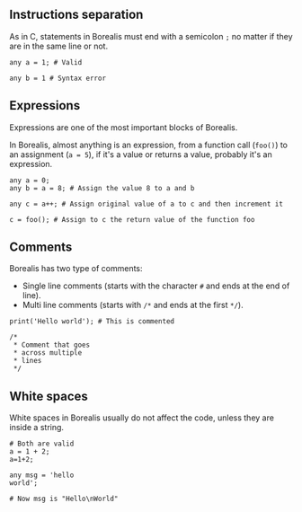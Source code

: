 
## Instructions separation

As in C, statements in Borealis must end with a semicolon `;` no matter if they are in the same line or not.

```borealis
any a = 1; # Valid

any b = 1 # Syntax error
```

## Expressions

Expressions are one of the most important blocks of Borealis.

In Borealis, almost anything is an expression, from a function call (`foo()`) to an assignment (`a = 5`), if it's a value or returns a value, probably it's an expression.

```borealis
any a = 0;
any b = a = 8; # Assign the value 8 to a and b

any c = a++; # Assign original value of a to c and then increment it

c = foo(); # Assign to c the return value of the function foo
```

## Comments

Borealis has two type of comments:

* Single line comments (starts with the character `#` and ends at the end of line).
* Multi line comments (starts with `/*` and ends at the first `*/`).

```borealis
print('Hello world'); # This is commented

/*
 * Comment that goes
 * across multiple
 * lines
 */
```

## White spaces

White spaces in Borealis usually do not affect the code, unless they are inside a string.

```borealis
# Both are valid
a = 1 + 2;
a=1+2;
```

```borealis
any msg = 'hello
world';

# Now msg is "Hello\nWorld"
```
